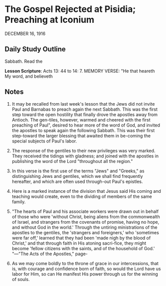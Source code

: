 # The Gospel Rejected at Pisidia; Preaching at Iconium
DECEMBER 16, 1916

## Daily Study Outline

Sabbath. Read the

**Lesson Scripture**: Acts 13: 44 to 14: 7. MEMORY VERSE: "He that heareth My word, and believeth

## Notes

1. It may be recalled from last week's lesson that the Jews did not invite Paul and Barnabas to preach again the next Sabbath. This was the first step toward the open hostility that finally drove the apostles away from Antioch. The gen-tiles, however, warmed and cheered with the first preaching of Paul", desired to hear more of the word of God, and invited the apostles to speak again the following Sabbath. This was their first step-toward the larger blessing that awaited them in be-coming the special subjects of Paul's labor.

3. The response of the gentiles to their new privileges was very marked. They received the tidings with gladness; and joined with the apostles in publishing the word of the Lord "throughout all the region."

4. In this verse is the first use of the terms "Jews" and "Greeks," as distinguishing Jews and gentiles, which we shall find frequently hereafter, and which are often used through-out Paul's epistles.

5. Here is a marked instance of the division that Jesus said His coming and teaching would create, even to the dividing of members of the same family.

6. "The hearts of Paul and his associate workers were drawn out in behalf of those who were 'without Christ, being aliens from the commonwealth of Israel, and strangers from the covenants of promise, having no hope, and without God in the world.' Through the untiring ministrations of the apostles to the gentiles, the 'strangers and foreigners,' who 'sometimes were far off,' learned that they had been 'made nigh by the blood of Christ,' and that through faith in His atoning sacri-fice, they might become 'fellow citizens with the saints, and of the household of God.' "—"The Acts of the Apostles," page-

7. As we may come boldly to the throne of grace in our intercessions, that is, with courage and confidence born of faith, so would the Lord have us labor for Him, so can He manifest His power through us for the winning of souls.
